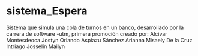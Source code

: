 # sistema_Espera
Sistema que simula una cola de turnos en un banco, desarrollado por la carrera de software -utm, primera promoción 
creado por:
Alcivar Montesdeoca Jostyn Orlando 
Aspiazu Sánchez Arianna Misaely
De la Cruz Intriago Josselin Mailyn 
